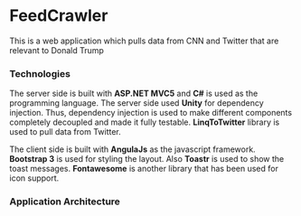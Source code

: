 # FeedCrawler
This is a web application which pulls data from CNN and Twitter that are relevant to Donald Trump

### Technologies
The server side is built with **ASP.NET MVC5** and **C#** is used as the programming language. 
The server side used **Unity** for dependency injection.
Thus, dependency injection is used to make different components completely decoupled and made it fully testable.
**LinqToTwitter** library is used to pull data from Twitter. 

The client side is built with **AngulaJs** as the javascript framework. **Bootstrap 3** is used for styling the layout. 
Also **Toastr** is used to show the toast messages.
**Fontawesome** is another library that has been used for icon support.

### Application Architecture
